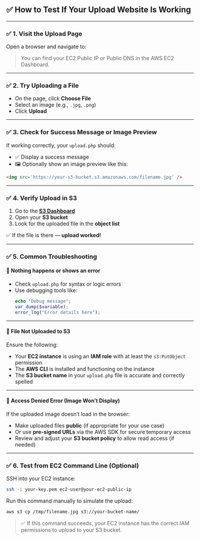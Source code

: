 ## ✅ How to Test If Your Upload Website Is Working

---

### ✅ 1. Visit the Upload Page

Open a browser and navigate to:

> You can find your EC2 Public IP or Public DNS in the AWS EC2 Dashboard.

---

### ✅ 2. Try Uploading a File

- On the page, click **Choose File**
- Select an image (e.g., `.jpg`, `.png`)
- Click **Upload**

---

### ✅ 3. Check for Success Message or Image Preview

If working correctly, your `upload.php` should:

- ✅ Display a success message
- 🖼️ Optionally show an image preview like this:

```html
<img src='https://your-s3-bucket.s3.amazonaws.com/filename.jpg' />
```

---

### ✅ 4. Verify Upload in S3

1. Go to the [**S3 Dashboard**](https://s3.console.aws.amazon.com/s3/)
2. Open your **S3 bucket**
3. Look for the uploaded file in the **object list**

✅ If the file is there — **upload worked!**

---

### ✅ 5. Common Troubleshooting

#### 🚫 Nothing happens or shows an error
- Check `upload.php` for syntax or logic errors
- Use debugging tools like:
  ```php
  echo "Debug message";
  var_dump($variable);
  error_log("Error details here");
  ```

---

#### 🚫 File Not Uploaded to S3

Ensure the following:

- Your **EC2 instance** is using an **IAM role** with at least the `s3:PutObject` permission  
- The **AWS CLI** is installed and functioning on the instance  
- The **S3 bucket name** in your `upload.php` file is accurate and correctly spelled  

---

#### 🚫 Access Denied Error (Image Won’t Display)

If the uploaded image doesn’t load in the browser:

- Make uploaded files **public** (if appropriate for your use case)  
- Or use **pre-signed URLs** via the AWS SDK for secure temporary access  
- Review and adjust your **S3 bucket policy** to allow read access (if needed)

---

### ✅ 6. Test from EC2 Command Line (Optional)

SSH into your EC2 instance:

```bash
ssh -i your-key.pem ec2-user@your-ec2-public-ip
```

Run this command manually to simulate the upload:

```bash
aws s3 cp /tmp/filename.jpg s3://your-bucket-name/
```

> ✅ If this command succeeds, your EC2 instance has the correct IAM permissions to upload to your S3 bucket.
